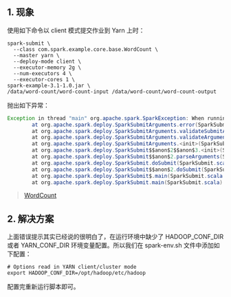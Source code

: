 
## 1. 现象

使用如下命令以 client 模式提交作业到 Yarn 上时：
```
spark-submit \
  --class com.spark.example.core.base.WordCount \
  --master yarn \
  --deploy-mode client \
  --executor-memory 2g \
  --num-executors 4 \
  --executor-cores 1 \
spark-example-3.1-1.0.jar \
/data/word-count/word-count-input /data/word-count/word-count-output
```
抛出如下异常：
```java
Exception in thread "main" org.apache.spark.SparkException: When running with master 'yarn' either HADOOP_CONF_DIR or YARN_CONF_DIR must be set in the environment.
        at org.apache.spark.deploy.SparkSubmitArguments.error(SparkSubmitArguments.scala:631)
        at org.apache.spark.deploy.SparkSubmitArguments.validateSubmitArguments(SparkSubmitArguments.scala:271)
        at org.apache.spark.deploy.SparkSubmitArguments.validateArguments(SparkSubmitArguments.scala:234)
        at org.apache.spark.deploy.SparkSubmitArguments.<init>(SparkSubmitArguments.scala:119)
        at org.apache.spark.deploy.SparkSubmit$$anon$2$$anon$3.<init>(SparkSubmit.scala:1022)
        at org.apache.spark.deploy.SparkSubmit$$anon$2.parseArguments(SparkSubmit.scala:1022)
        at org.apache.spark.deploy.SparkSubmit.doSubmit(SparkSubmit.scala:85)
        at org.apache.spark.deploy.SparkSubmit$$anon$2.doSubmit(SparkSubmit.scala:1039)
        at org.apache.spark.deploy.SparkSubmit$.main(SparkSubmit.scala:1048)
        at org.apache.spark.deploy.SparkSubmit.main(SparkSubmit.scala)
```

> [WordCount](https://github.com/sjf0115/data-example/blob/master/spark-example-3.1/src/main/java/com/spark/example/core/base/WordCount.java)

## 2. 解决方案

上面错误提示其实已经说的很明白了，在运行环境中缺少了 HADOOP_CONF_DIR 或者 YARN_CONF_DIR 环境变量配置。所以我们在 spark-env.sh 文件中添加如下配置：
```
# Options read in YARN client/cluster mode
export HADOOP_CONF_DIR=/opt/hadoop/etc/hadoop
```
配置完重新运行脚本即可。
